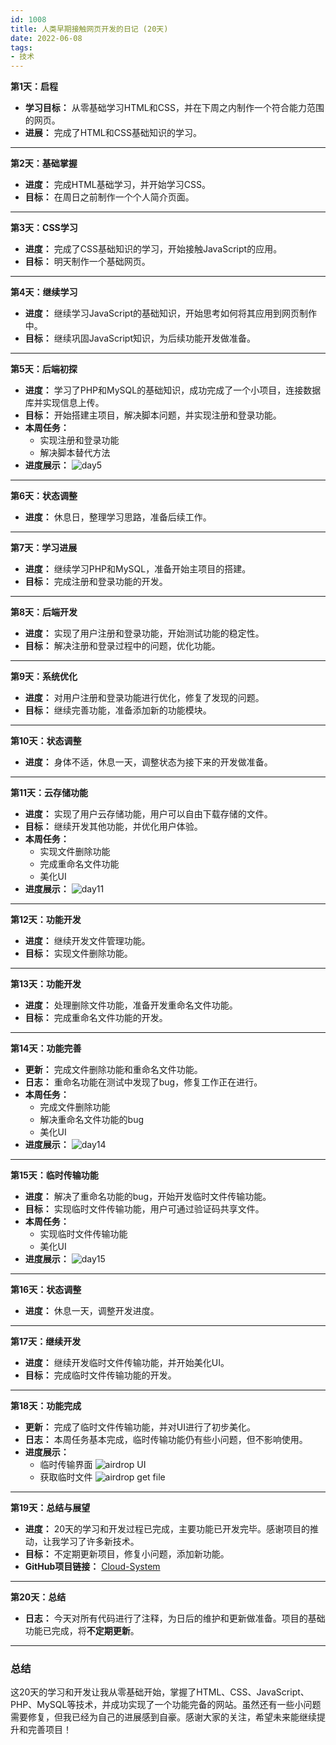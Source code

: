 ```yaml
---
id: 1008
title: 人类早期接触网页开发的日记 (20天)
date: 2022-06-08
tags: 
- 技术
---
```

**第1天：启程**
- **学习目标：** 从零基础学习HTML和CSS，并在下周之内制作一个符合能力范围的网页。
- **进展：** 完成了HTML和CSS基础知识的学习。

---

**第2天：基础掌握**
- **进度：** 完成HTML基础学习，并开始学习CSS。
- **目标：** 在周日之前制作一个个人简介页面。

---

**第3天：CSS学习**
- **进度：** 完成了CSS基础知识的学习，开始接触JavaScript的应用。
- **目标：** 明天制作一个基础网页。

---

**第4天：继续学习**
- **进度：** 继续学习JavaScript的基础知识，开始思考如何将其应用到网页制作中。
- **目标：** 继续巩固JavaScript知识，为后续功能开发做准备。

---

**第5天：后端初探**
- **进度：** 学习了PHP和MySQL的基础知识，成功完成了一个小项目，连接数据库并实现信息上传。
- **目标：** 开始搭建主项目，解决脚本问题，并实现注册和登录功能。
- **本周任务：**
  - 实现注册和登录功能
  - 解决脚本替代方法
- **进度展示：**
![day5](./blogImg/1008/day5.gif)

---

**第6天：状态调整**
- **进度：** 休息日，整理学习思路，准备后续工作。

---

**第7天：学习进展**
- **进度：** 继续学习PHP和MySQL，准备开始主项目的搭建。
- **目标：** 完成注册和登录功能的开发。

---

**第8天：后端开发**
- **进度：** 实现了用户注册和登录功能，开始测试功能的稳定性。
- **目标：** 解决注册和登录过程中的问题，优化功能。

---

**第9天：系统优化**
- **进度：** 对用户注册和登录功能进行优化，修复了发现的问题。
- **目标：** 继续完善功能，准备添加新的功能模块。

---

**第10天：状态调整**
- **进度：** 身体不适，休息一天，调整状态为接下来的开发做准备。

---

**第11天：云存储功能**
- **进度：** 实现了用户云存储功能，用户可以自由下载存储的文件。
- **目标：** 继续开发其他功能，并优化用户体验。
- **本周任务：**
  - 实现文件删除功能
  - 完成重命名文件功能
  - 美化UI
- **进度展示：**
![day11](./blogImg/1008/day11.gif)

---

**第12天：功能开发**
- **进度：** 继续开发文件管理功能。
- **目标：** 实现文件删除功能。

---

**第13天：功能开发**
- **进度：** 处理删除文件功能，准备开发重命名文件功能。
- **目标：** 完成重命名文件功能的开发。

---

**第14天：功能完善**
- **更新：** 完成文件删除功能和重命名文件功能。
- **日志：** 重命名功能在测试中发现了bug，修复工作正在进行。
- **本周任务：**
  - 完成文件删除功能
  - 解决重命名文件功能的bug
  - 美化UI
- **进度展示：**
![day14](./blogImg/1008/day14.gif)

---

**第15天：临时传输功能**
- **进度：** 解决了重命名功能的bug，开始开发临时文件传输功能。
- **目标：** 实现临时文件传输功能，用户可通过验证码共享文件。
- **本周任务：**
  - 实现临时文件传输功能
  - 美化UI
- **进度展示：**
![day15](./blogImg/1008/day15.gif)
---

**第16天：状态调整**
- **进度：** 休息一天，调整开发进度。

---

**第17天：继续开发**
- **进度：** 继续开发临时文件传输功能，并开始美化UI。
- **目标：** 完成临时文件传输功能的开发。

---

**第18天：功能完成**
- **更新：** 完成了临时文件传输功能，并对UI进行了初步美化。
- **日志：** 本周任务基本完成，临时传输功能仍有些小问题，但不影响使用。
- **进度展示：**
  - 临时传输界面
    ![airdrop UI](./blogImg/1008/day18_airdrop1.jpg)
  - 获取临时文件
    ![airdrop get file](./blogImg/1008/day18_airdrop2.jpg)
---

**第19天：总结与展望**
- **进度：** 20天的学习和开发过程已完成，主要功能已开发完毕。感谢项目的推动，让我学习了许多新技术。
- **目标：** 不定期更新项目，修复小问题，添加新功能。
- **GitHub项目链接：** [Cloud-System](https://github.com/wzy403/Cloud-System)

---

**第20天：总结**
- **日志：** 今天对所有代码进行了注释，为日后的维护和更新做准备。项目的基础功能已完成，将**不定期更新**。

---

### 总结

这20天的学习和开发让我从零基础开始，掌握了HTML、CSS、JavaScript、PHP、MySQL等技术，并成功实现了一个功能完备的网站。虽然还有一些小问题需要修复，但我已经为自己的进展感到自豪。感谢大家的关注，希望未来能继续提升和完善项目！

